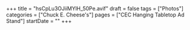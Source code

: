 +++
title = "hsCpLu3OJiiMYlH_50Pe.avif"
draft = false
tags = ["Photos"]
categories = ["Chuck E. Cheese's"]
pages = ["CEC Hanging Tabletop Ad Stand"]
startDate = ""
+++
